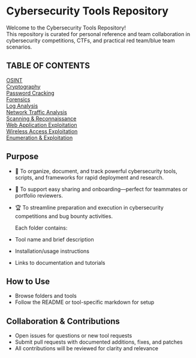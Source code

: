 # Cybersecurity Tools Repository

Welcome to the Cybersecurity Tools Repository!  
This repository is curated for personal reference and team collaboration in cybersecurity competitions, CTFs, and practical red team/blue team scenarios.

## TABLE OF CONTENTS

[OSINT](OSINT/)  
[Cryptography](Cryptography/)  
[Password Cracking](Password%20Cracking/)  
[Forensics](Forensics/)  
[Log Analysis](Log%20Analysis/)  
[Network Traffic Analysis](Network%20Traffic%20Analysis/)  
[Scanning & Reconnaissance](Scanning%20%26%20Reconnaissance/)  
[Web Application Exploitation](Web%20Application%20Exploitation/)  
[Wireless Access Exploitation](Wireless%20Access%20Exploitation/)  
[Enumeration & Exploitation](Enumeration%20%26%20Exploitation/)

## Purpose

- 🍏 To organize, document, and track powerful cybersecurity tools, scripts, and frameworks for rapid deployment and research.
- 🤝 To support easy sharing and onboarding—perfect for teammates or portfolio reviewers.
- 🏆 To streamline preparation and execution in cybersecurity competitions and bug bounty activities.

  Each folder contains:
- Tool name and brief description
- Installation/usage instructions
- Links to documentation and tutorials

## How to Use

- Browse folders and tools
- Follow the README or tool-specific markdown for setup

## Collaboration & Contributions

- Open issues for questions or new tool requests
- Submit pull requests with documented additions, fixes, and patches
- All contributions will be reviewed for clarity and relevance
